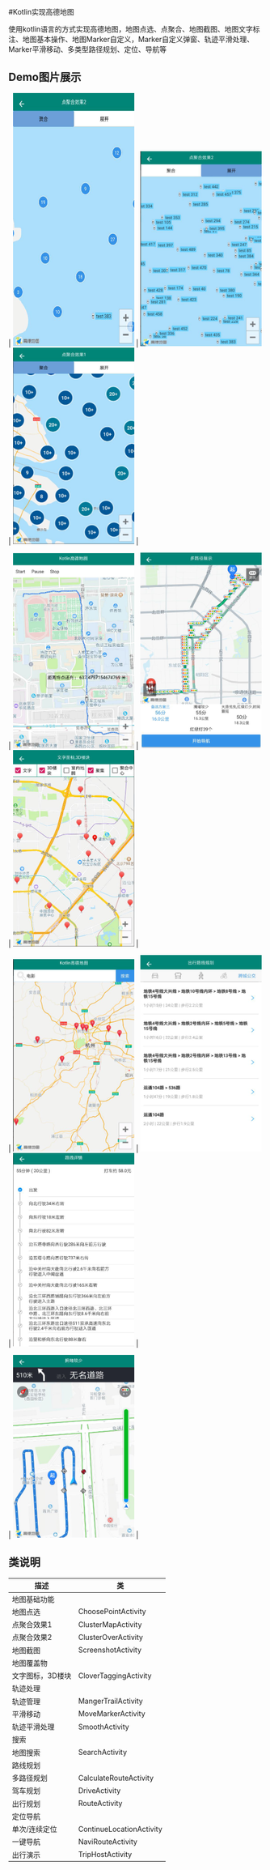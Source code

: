 #Kotlin实现高德地图

   使用kotlin语言的方式实现高德地图，地图点选、点聚合、地图截图、地图文字标注、地图基本操作、地图Marker自定义，Marker自定义弹窗、轨迹平滑处理、Marker平滑移动、多类型路径规划、定位、导航等


## Demo图片展示
| <img src="picture/icon_cluster_two.png" width="240" height="500"> | <img src="picture/icon_cluster_two_open.png" width="240"> | <img src="picture/icon_cluster_one.png" width="240"> |

| <img src="picture/icon__marker_move.png" width="240"> | <img src="picture/icon_drive_route.png" width="240"> | <img src="picture/icon_map_marker.png" width="240"> |

| <img src="picture/icon_search.png" width="240"> | <img src="picture/icon_route.png" width="240"> | <img src="picture/icon_route_detail.png" width="240"> |

| <img src="picture/icon_navi.png" width="240"> |

## 类说明

| 描述 | 类 |
| ---------- | ------------- |
|地图基础功能|
|地图点选        |ChoosePointActivity|
|点聚合效果1     |ClusterMapActivity|
|点聚合效果2     |ClusterOverActivity|
|地图截图        |ScreenshotActivity|
|地图覆盖物|
|文字图标，3D楼块|CloverTaggingActivity|
|轨迹处理|
|轨迹管理        |MangerTrailActivity|
|平滑移动        |MoveMarkerActivity|
|轨迹平滑处理    |SmoothActivity|
|搜索|
|地图搜索        |SearchActivity|
|路线规划|
|多路径规划      |CalculateRouteActivity|
|驾车规划        |DriveActivity|
|出行规划        |RouteActivity|
|定位导航|
|单次/连续定位   |ContinueLocationActivity|
|一键导航        |NaviRouteActivity|
|出行演示        |TripHostActivity|

